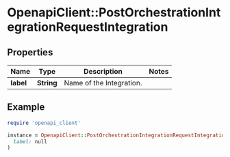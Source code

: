 # OpenapiClient::PostOrchestrationIntegrationRequestIntegration

## Properties

| Name | Type | Description | Notes |
| ---- | ---- | ----------- | ----- |
| **label** | **String** | Name of the Integration. |  |

## Example

```ruby
require 'openapi_client'

instance = OpenapiClient::PostOrchestrationIntegrationRequestIntegration.new(
  label: null
)
```

